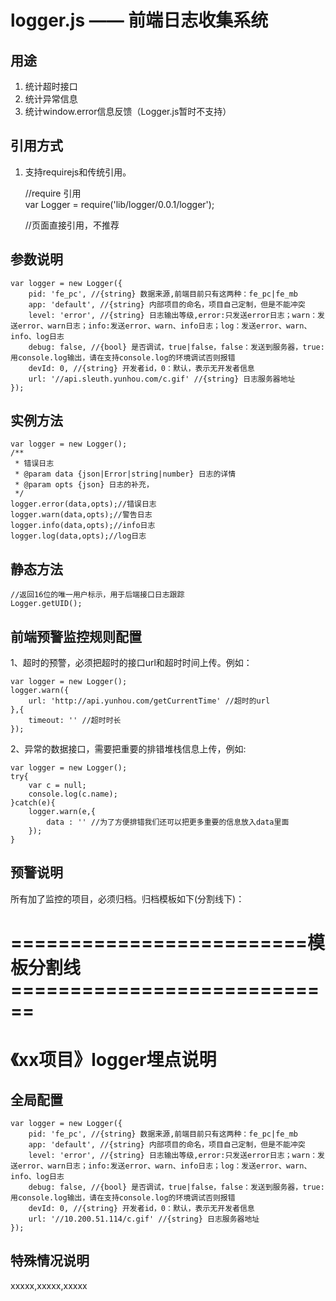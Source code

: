 # logger.js —— 前端日志收集系统

## 用途

1. 统计超时接口
2. 统计异常信息
3. 统计window.error信息反馈（Logger.js暂时不支持） 

## 引用方式

1. 支持requirejs和传统引用。

	//require 引用	
	var Logger = require('lib/logger/0.0.1/logger');

	//页面直接引用，不推荐
	<script src="//s1.bbgstatic.com/lib/logger/0.0.1/logger.js"></script>

## 参数说明

	var logger = new Logger({
	    pid: 'fe_pc', //{string} 数据来源,前端目前只有这两种：fe_pc|fe_mb
	    app: 'default', //{string} 内部项目的命名，项目自己定制，但是不能冲突
	    level: 'error', //{string} 日志输出等级,error:只发送error日志；warn：发送error、warn日志；info:发送error、warn、info日志；log：发送error、warn、info、log日志
	    debug: false, //{bool} 是否调试，true|false，false：发送到服务器，true:用console.log输出，请在支持console.log的环境调试否则报错
	    devId: 0, //{string} 开发者id，0：默认，表示无开发者信息
	    url: '//api.sleuth.yunhou.com/c.gif' //{string} 日志服务器地址
	});

## 实例方法

	var logger = new Logger();
	/**
	 * 错误日志
	 * @param data {json|Error|string|number} 日志的详情
	 * @param opts {json} 日志的补充，
	 */
	logger.error(data,opts);//错误日志
	logger.warn(data,opts);//警告日志
	logger.info(data,opts);//info日志
	logger.log(data,opts);//log日志

## 静态方法

	
	//返回16位的唯一用户标示，用于后端接口日志跟踪
	Logger.getUID();

## 前端预警监控规则配置

1、超时的预警，必须把超时的接口url和超时时间上传。例如：

	var logger = new Logger();
	logger.warn({
		url: 'http://api.yunhou.com/getCurrentTime' //超时的url
	},{
		timeout: '' //超时时长
	});

2、异常的数据接口，需要把重要的排错堆栈信息上传，例如:

	var logger = new Logger();
	try{
		var c = null;
		console.log(c.name);
	}catch(e){
		logger.warn(e,{
			data : '' //为了方便排错我们还可以把更多重要的信息放入data里面  
	    });
	}

## 预警说明

所有加了监控的项目，必须归档。归档模板如下(分割线下)：


# =========================模板分割线============================


# 《xx项目》logger埋点说明

## 全局配置
	var logger = new Logger({
	    pid: 'fe_pc', //{string} 数据来源,前端目前只有这两种：fe_pc|fe_mb
	    app: 'default', //{string} 内部项目的命名，项目自己定制，但是不能冲突
	    level: 'error', //{string} 日志输出等级,error:只发送error日志；warn：发送error、warn日志；info:发送error、warn、info日志；log：发送error、warn、info、log日志
	    debug: false, //{bool} 是否调试，true|false，false：发送到服务器，true:用console.log输出，请在支持console.log的环境调试否则报错
	    devId: 0, //{string} 开发者id，0：默认，表示无开发者信息
	    url: '//10.200.51.114/c.gif' //{string} 日志服务器地址
	});


## 特殊情况说明
xxxxx,xxxxx,xxxxx